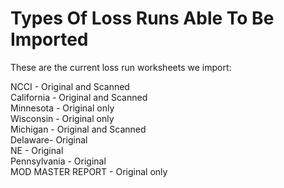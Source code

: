 # Types Of Loss Runs Able To Be Imported

<p>These are the current loss run worksheets we import:</p>
<p>NCCI - Original and Scanned<br/>California - Original and Scanned<br/>Minnesota - Original only<br/>Wisconsin - Original only<br/>Michigan - Original and Scanned<br/>Delaware- Original<br/>NE - Original<br/>Pennsylvania - Original<br/>MOD MASTER REPORT - Original only</p>